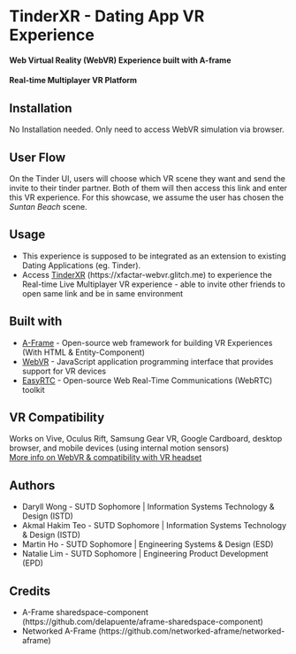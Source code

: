 # TinderXR - Dating App VR Experience
#### Web Virtual Reality (WebVR) Experience built with A-frame
#### Real-time Multiplayer VR Platform

## Installation
No Installation needed. Only need to access WebVR simulation via browser.

## User Flow
On the Tinder UI, users will choose which VR scene they want and send the invite to their tinder partner. Both of them will then access this link and enter this VR experience. For this showcase, we assume the user has chosen the *Suntan Beach* scene.


## Usage
-  This experience is supposed to be integrated as an extension to existing Dating Applications (eg. Tinder).
-  Access [TinderXR](https://xfactar-webvr.glitch.me) (https://<i></i>xfactar-webvr.glitch.me) to experience the Real-time Live Multiplayer VR experience - able to invite other friends to open same link and be in same environment

## Built with 
* [A-Frame](https://aframe.io/) - Open-source web framework for building VR Experiences (With HTML & Entity-Component)
* [WebVR](https://webvr.info/) - JavaScript application programming interface that provides support for VR devices
* [EasyRTC](https://easyrtc.com/) - Open-source Web Real-Time Communications (WebRTC) toolkit

## VR Compatibility
Works on Vive, Oculus Rift, Samsung Gear VR, Google Cardboard, desktop browser, and mobile devices (using internal motion sensors) <br/>
[More info on WebVR & compatibility with VR headset](https://webvr.rocks)

## Authors
- Daryll Wong - SUTD Sophomore | Information Systems Technology & Design (ISTD)
- Akmal Hakim Teo - SUTD Sophomore | Information Systems Technology & Design (ISTD)
- Martin Ho - SUTD Sophomore | Engineering Systems & Design (ESD)
- Natalie Lim - SUTD Sophomore | Engineering Product Development (EPD)

## Credits
* A-Frame sharedspace-component 
(https://<i></i>github.com/delapuente/aframe-sharedspace-component)
* Networked A-Frame
(https://<i></i>github.com/networked-aframe/networked-aframe)